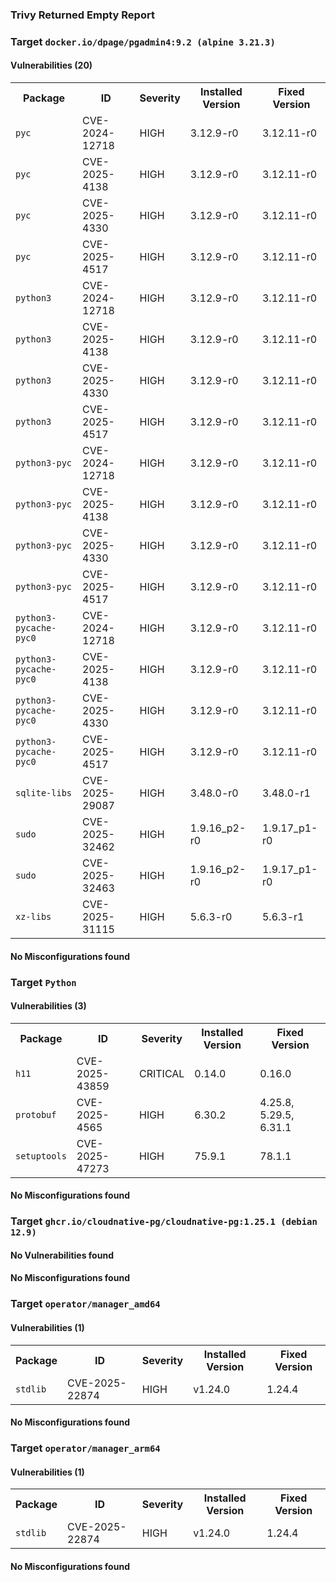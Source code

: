 
<h3>Trivy Returned Empty Report</h3>

<h3>Target <code>docker.io/dpage/pgadmin4:9.2 (alpine 3.21.3)</code></h3>
<h4>Vulnerabilities (20)</h4>
<table>
    <tr>
        <th>Package</th>
        <th>ID</th>
        <th>Severity</th>
        <th>Installed Version</th>
        <th>Fixed Version</th>
    </tr>
    <tr>
        <td><code>pyc</code></td>
        <td>CVE-2024-12718</td>
        <td>HIGH</td>
        <td>3.12.9-r0</td>
        <td>3.12.11-r0</td>
    </tr>
    <tr>
        <td><code>pyc</code></td>
        <td>CVE-2025-4138</td>
        <td>HIGH</td>
        <td>3.12.9-r0</td>
        <td>3.12.11-r0</td>
    </tr>
    <tr>
        <td><code>pyc</code></td>
        <td>CVE-2025-4330</td>
        <td>HIGH</td>
        <td>3.12.9-r0</td>
        <td>3.12.11-r0</td>
    </tr>
    <tr>
        <td><code>pyc</code></td>
        <td>CVE-2025-4517</td>
        <td>HIGH</td>
        <td>3.12.9-r0</td>
        <td>3.12.11-r0</td>
    </tr>
    <tr>
        <td><code>python3</code></td>
        <td>CVE-2024-12718</td>
        <td>HIGH</td>
        <td>3.12.9-r0</td>
        <td>3.12.11-r0</td>
    </tr>
    <tr>
        <td><code>python3</code></td>
        <td>CVE-2025-4138</td>
        <td>HIGH</td>
        <td>3.12.9-r0</td>
        <td>3.12.11-r0</td>
    </tr>
    <tr>
        <td><code>python3</code></td>
        <td>CVE-2025-4330</td>
        <td>HIGH</td>
        <td>3.12.9-r0</td>
        <td>3.12.11-r0</td>
    </tr>
    <tr>
        <td><code>python3</code></td>
        <td>CVE-2025-4517</td>
        <td>HIGH</td>
        <td>3.12.9-r0</td>
        <td>3.12.11-r0</td>
    </tr>
    <tr>
        <td><code>python3-pyc</code></td>
        <td>CVE-2024-12718</td>
        <td>HIGH</td>
        <td>3.12.9-r0</td>
        <td>3.12.11-r0</td>
    </tr>
    <tr>
        <td><code>python3-pyc</code></td>
        <td>CVE-2025-4138</td>
        <td>HIGH</td>
        <td>3.12.9-r0</td>
        <td>3.12.11-r0</td>
    </tr>
    <tr>
        <td><code>python3-pyc</code></td>
        <td>CVE-2025-4330</td>
        <td>HIGH</td>
        <td>3.12.9-r0</td>
        <td>3.12.11-r0</td>
    </tr>
    <tr>
        <td><code>python3-pyc</code></td>
        <td>CVE-2025-4517</td>
        <td>HIGH</td>
        <td>3.12.9-r0</td>
        <td>3.12.11-r0</td>
    </tr>
    <tr>
        <td><code>python3-pycache-pyc0</code></td>
        <td>CVE-2024-12718</td>
        <td>HIGH</td>
        <td>3.12.9-r0</td>
        <td>3.12.11-r0</td>
    </tr>
    <tr>
        <td><code>python3-pycache-pyc0</code></td>
        <td>CVE-2025-4138</td>
        <td>HIGH</td>
        <td>3.12.9-r0</td>
        <td>3.12.11-r0</td>
    </tr>
    <tr>
        <td><code>python3-pycache-pyc0</code></td>
        <td>CVE-2025-4330</td>
        <td>HIGH</td>
        <td>3.12.9-r0</td>
        <td>3.12.11-r0</td>
    </tr>
    <tr>
        <td><code>python3-pycache-pyc0</code></td>
        <td>CVE-2025-4517</td>
        <td>HIGH</td>
        <td>3.12.9-r0</td>
        <td>3.12.11-r0</td>
    </tr>
    <tr>
        <td><code>sqlite-libs</code></td>
        <td>CVE-2025-29087</td>
        <td>HIGH</td>
        <td>3.48.0-r0</td>
        <td>3.48.0-r1</td>
    </tr>
    <tr>
        <td><code>sudo</code></td>
        <td>CVE-2025-32462</td>
        <td>HIGH</td>
        <td>1.9.16_p2-r0</td>
        <td>1.9.17_p1-r0</td>
    </tr>
    <tr>
        <td><code>sudo</code></td>
        <td>CVE-2025-32463</td>
        <td>HIGH</td>
        <td>1.9.16_p2-r0</td>
        <td>1.9.17_p1-r0</td>
    </tr>
    <tr>
        <td><code>xz-libs</code></td>
        <td>CVE-2025-31115</td>
        <td>HIGH</td>
        <td>5.6.3-r0</td>
        <td>5.6.3-r1</td>
    </tr>
</table>
<h4>No Misconfigurations found</h4>
<h3>Target <code>Python</code></h3>
<h4>Vulnerabilities (3)</h4>
<table>
    <tr>
        <th>Package</th>
        <th>ID</th>
        <th>Severity</th>
        <th>Installed Version</th>
        <th>Fixed Version</th>
    </tr>
    <tr>
        <td><code>h11</code></td>
        <td>CVE-2025-43859</td>
        <td>CRITICAL</td>
        <td>0.14.0</td>
        <td>0.16.0</td>
    </tr>
    <tr>
        <td><code>protobuf</code></td>
        <td>CVE-2025-4565</td>
        <td>HIGH</td>
        <td>6.30.2</td>
        <td>4.25.8, 5.29.5, 6.31.1</td>
    </tr>
    <tr>
        <td><code>setuptools</code></td>
        <td>CVE-2025-47273</td>
        <td>HIGH</td>
        <td>75.9.1</td>
        <td>78.1.1</td>
    </tr>
</table>
<h4>No Misconfigurations found</h4>

<h3>Target <code>ghcr.io/cloudnative-pg/cloudnative-pg:1.25.1 (debian 12.9)</code></h3>
<h4>No Vulnerabilities found</h4>
<h4>No Misconfigurations found</h4>
<h3>Target <code>operator/manager_amd64</code></h3>
<h4>Vulnerabilities (1)</h4>
<table>
    <tr>
        <th>Package</th>
        <th>ID</th>
        <th>Severity</th>
        <th>Installed Version</th>
        <th>Fixed Version</th>
    </tr>
    <tr>
        <td><code>stdlib</code></td>
        <td>CVE-2025-22874</td>
        <td>HIGH</td>
        <td>v1.24.0</td>
        <td>1.24.4</td>
    </tr>
</table>
<h4>No Misconfigurations found</h4>
<h3>Target <code>operator/manager_arm64</code></h3>
<h4>Vulnerabilities (1)</h4>
<table>
    <tr>
        <th>Package</th>
        <th>ID</th>
        <th>Severity</th>
        <th>Installed Version</th>
        <th>Fixed Version</th>
    </tr>
    <tr>
        <td><code>stdlib</code></td>
        <td>CVE-2025-22874</td>
        <td>HIGH</td>
        <td>v1.24.0</td>
        <td>1.24.4</td>
    </tr>
</table>
<h4>No Misconfigurations found</h4>
